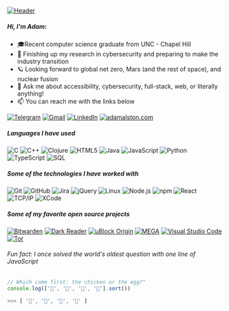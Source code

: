 [![Header](https://imgur.com/JWAfP18.gif)](https://www.adamalston.com/)

##### Hi, I'm Adam:

- 🎓Recent computer science graduate from UNC - Chapel Hill
- :test_tube: Finishing up my research in cybersecurity and preparing to make the industry transition
- 🪐 Looking forward to global net zero, Mars (and the rest of space), and nuclear fusion
- :speech_balloon: Ask me about accessibility, cybersecurity, full-stack, web, or literally anything!
- :mailbox: You can reach me with the links below

[![Telegram](https://img.shields.io/badge/-TELEGRAM-2CA5E0?style=flat-square&logo=telegram&logoColor=white)](https://t.me/adamalston)
[![Gmail](https://img.shields.io/badge/-GMAIL-D14836?style=flat-square&logo=gmail&logoColor=white)](mailto:aalston9@gmail.com)
[![LinkedIn](https://img.shields.io/badge/-LINKEDIN-0077B5?style=flat-square&logo=linkedin&logoColor=white)](https://www.linkedin.com/in/adammalston/)
[![adamalston.com](https://img.shields.io/badge/-ADAMALSTON.COM-000000?style=flat-square&logo=react&logoColor=white)](https://www.adamalston.com/)

##### Languages I have used

![C](https://img.shields.io/badge/-C-000000?style=flat&logo=c)
![C++](https://img.shields.io/badge/-C++-000000?style=flat&logo=c%2B%2B)
![Clojure](https://img.shields.io/badge/-Clojure-000000?style=flat&logo=clojure)
![HTML5](https://img.shields.io/badge/-HTML5-000000?style=flat&logo=html5)
![Java](https://img.shields.io/badge/-Java-000000?style=flat&logo=java)
![JavaScript](https://img.shields.io/badge/-JavaScript-000000?style=flat&logo=javascript)
![Python](https://img.shields.io/badge/-Python-000000?style=flat&logo=python)
![TypeScript](https://img.shields.io/badge/-TypeScript-000000?style=flat&logo=typescript)
![SQL](https://img.shields.io/badge/-SQL-000000?style=flat&logo=postgresql)


##### Some of the technologies I have worked with

![Git](https://img.shields.io/badge/-Git-333333?style=flat&logo=git&logoColor=F05032)
![GitHub](https://img.shields.io/badge/-GitHub-333333?style=flat&logo=github&logoColor=181717)
![Jira](https://img.shields.io/badge/-Jira-333333?style=flat&logo=jira-software&logoColor=white&logoColor=0052CC)
![jQuery](https://img.shields.io/badge/-jQuery-333333?style=flat&logo=jQuery&logoColor=0769AD)
![Linux](https://img.shields.io/badge/-Linux-333333?style=flat&logo=linux&logoColor=FCC624)
![Node.js](https://img.shields.io/badge/-Node.js-333333?style=flat&logo=node.js&logoColor=339933)
![npm](https://img.shields.io/badge/-npm-333333?style=flat&logo=npm&logoColor=CB3837)
![React](https://img.shields.io/badge/-React-333333?style=flat&logo=React&logoColor=61DAFB)
![TCP/IP](https://img.shields.io/badge/-TCP/IP-333333?style=flat&logo=cisco&logoColor=003A70)
![XCode](https://img.shields.io/badge/-XCode-333333?style=flat&logo=XCode&logoColor=1575F9)

##### Some of my favorite open source projects

[![Bitwarden](https://img.shields.io/badge/-Bitwarden-666666?style=flat&logo=bitwarden&logoColor=175DDC)](https://github.com/bitwarden)
[![Dark Reader](https://img.shields.io/badge/-Dark&#32;Reader-666666?style=flat&logo=Dark-Reader&logoColor=2f7485)](https://github.com/darkreader/darkreader)
[![uBlock Origin](https://img.shields.io/badge/-uBlock&#32;Origin-666666?style=flat&logo=UBlock-Origin&logoColor=800000)](https://github.com/gorhill/uBlock)
[![MEGA](https://img.shields.io/badge/-MEGA-666666?style=flat&logo=mega&logoColor=D9272E)](ttps://github.com/meganz/)
[![Visual Studio Code](https://img.shields.io/badge/-VSCode-666666?style=flat&logo=visual-studio-code&logoColor=007ACC)](https://github.com/microsoft/vscode)
[![Tor](https://img.shields.io/badge/-Tor-666666?style=flat&logo=tor&logoColor=7E4798)](https://www.torproject.org/)

###### Fun fact: I once solved the world's oldest question with one line of JavaScript
<!-- wi*quL3fcV -->

```javascript
// Which came first: the chicken or the egg?"
console.log(['🥚', '🐣', '🐥', '🐔'].sort())

>>> [ '🐔', '🐣', '🐥', '🥚' ]
```
